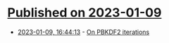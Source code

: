 # [Published on 2023-01-09](index.md)

* [2023-01-09, 16:44:13](https://lobste.rs/s/ry3sie/on_pbkdf2_iterations) - [On PBKDF2 iterations](https://neilmadden.blog/2023/01/09/on-pbkdf2-iterations/)
